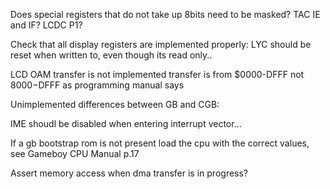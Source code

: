 Does special registers that do not take up 8bits need to be masked?
TAC
IE and IF?
LCDC
P1?

Check that all display registers are implemented properly:
LYC should be reset when written to, even though its read only..

LCD OAM transfer is not implemented
transfer is from $0000-DFFF not $8000-$DFFF as programming manual says

Unimplemented differences between GB and CGB:

IME shoudl be disabled when entering interrupt vector...

If a gb bootstrap rom is not present load the cpu with the correct values,
  see Gameboy CPU Manual p.17

Assert memory access when dma transfer is in progress?
